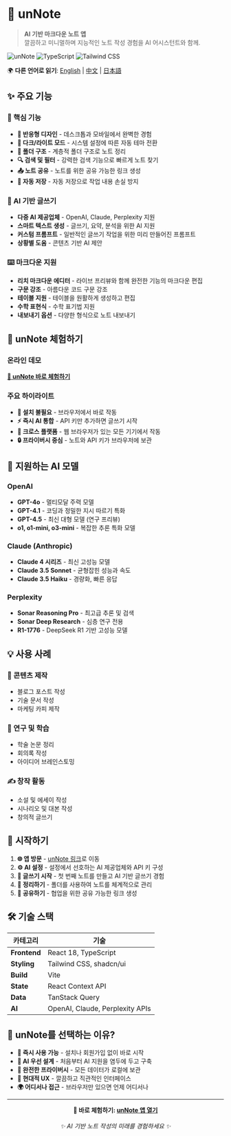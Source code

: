 
# 📝 unNote

> **AI 기반 마크다운 노트 앱**  
> 깔끔하고 미니멀하며 지능적인 노트 작성 경험을 AI 어시스턴트와 함께.

![unNote](https://img.shields.io/badge/Built%20with-React-61DAFB?style=flat-square&logo=react&logoColor=white)
![TypeScript](https://img.shields.io/badge/TypeScript-007ACC?style=flat-square&logo=typescript&logoColor=white)
![Tailwind CSS](https://img.shields.io/badge/Tailwind%20CSS-38B2AC?style=flat-square&logo=tailwind-css&logoColor=white)

🌍 **다른 언어로 읽기**: [English](README-EN.md) | [中文](README-CN.md) | [日本語](README-JP.md)

## ✨ 주요 기능

### 🎯 핵심 기능
- **📱 반응형 디자인** - 데스크톱과 모바일에서 완벽한 경험
- **🌙 다크/라이트 모드** - 시스템 설정에 따른 자동 테마 전환
- **📂 폴더 구조** - 계층적 폴더 구조로 노트 정리
- **🔍 검색 및 필터** - 강력한 검색 기능으로 빠르게 노트 찾기
- **📤 노트 공유** - 노트를 위한 공유 가능한 링크 생성
- **💾 자동 저장** - 자동 저장으로 작업 내용 손실 방지

### 🤖 AI 기반 글쓰기
- **다중 AI 제공업체** - OpenAI, Claude, Perplexity 지원
- **스마트 텍스트 생성** - 글쓰기, 요약, 분석을 위한 AI 지원
- **커스텀 프롬프트** - 일반적인 글쓰기 작업을 위한 미리 만들어진 프롬프트
- **상황별 도움** - 콘텐츠 기반 AI 제안

### ⌨️ 마크다운 지원
- **리치 마크다운 에디터** - 라이브 프리뷰와 함께 완전한 기능의 마크다운 편집
- **구문 강조** - 아름다운 코드 구문 강조
- **테이블 지원** - 테이블을 원활하게 생성하고 편집
- **수학 표현식** - 수학 표기법 지원
- **내보내기 옵션** - 다양한 형식으로 노트 내보내기

## 🚀 unNote 체험하기

### 온라인 데모
**[🌟 unNote 바로 체험하기](https://unnote.works)**

### 주요 하이라이트
- **🚫 설치 불필요** - 브라우저에서 바로 작동
- **⚡ 즉시 AI 통합** - API 키만 추가하면 글쓰기 시작
- **📱 크로스 플랫폼** - 웹 브라우저가 있는 모든 기기에서 작동
- **🔒 프라이버시 중심** - 노트와 API 키가 브라우저에 보관

## 🤖 지원하는 AI 모델

### OpenAI
- **GPT-4o** - 멀티모달 주력 모델
- **GPT-4.1** - 코딩과 정밀한 지시 따르기 특화
- **GPT-4.5** - 최신 대형 모델 (연구 프리뷰)
- **o1, o1-mini, o3-mini** - 복잡한 추론 특화 모델

### Claude (Anthropic)
- **Claude 4 시리즈** - 최신 고성능 모델
- **Claude 3.5 Sonnet** - 균형잡힌 성능과 속도
- **Claude 3.5 Haiku** - 경량화, 빠른 응답

### Perplexity
- **Sonar Reasoning Pro** - 최고급 추론 및 검색
- **Sonar Deep Research** - 심층 연구 전용
- **R1-1776** - DeepSeek R1 기반 고성능 모델

## 💡 사용 사례

### 📝 콘텐츠 제작
- 블로그 포스트 작성
- 기술 문서 작성
- 마케팅 카피 제작

### 🔬 연구 및 학습
- 학술 논문 정리
- 회의록 작성
- 아이디어 브레인스토밍

### ✍️ 창작 활동
- 소설 및 에세이 작성
- 시나리오 및 대본 작성
- 창의적 글쓰기

## 🚀 시작하기

1. **🌐 앱 방문** - [unNote 링크](https://unnote.works)로 이동
2. **⚙️ AI 설정** - 설정에서 선호하는 AI 제공업체와 API 키 구성
3. **📝 글쓰기 시작** - 첫 번째 노트를 만들고 AI 기반 글쓰기 경험
4. **📁 정리하기** - 폴더를 사용하여 노트를 체계적으로 관리
5. **🔗 공유하기** - 협업을 위한 공유 가능한 링크 생성

## 🛠️ 기술 스택

| 카테고리 | 기술 |
|----------|------------|
| **Frontend** | React 18, TypeScript |
| **Styling** | Tailwind CSS, shadcn/ui |
| **Build** | Vite |
| **State** | React Context API |
| **Data** | TanStack Query |
| **AI** | OpenAI, Claude, Perplexity APIs |

## 🌟 unNote를 선택하는 이유?

- **🚀 즉시 사용 가능** - 설치나 회원가입 없이 바로 시작
- **🤖 AI 우선 설계** - 처음부터 AI 지원을 염두에 두고 구축
- **🔐 완전한 프라이버시** - 모든 데이터가 로컬에 보관
- **💎 현대적 UX** - 깔끔하고 직관적인 인터페이스
- **🌍 어디서나 접근** - 브라우저만 있으면 언제 어디서나

---

<div align="center">
  <strong>🔗 바로 체험하기: <a href="https://unnote.works">unNote 앱 열기</a></strong><br><br>
  <em>✨ AI 기반 노트 작성의 미래를 경험하세요 ✨</em>
</div>
